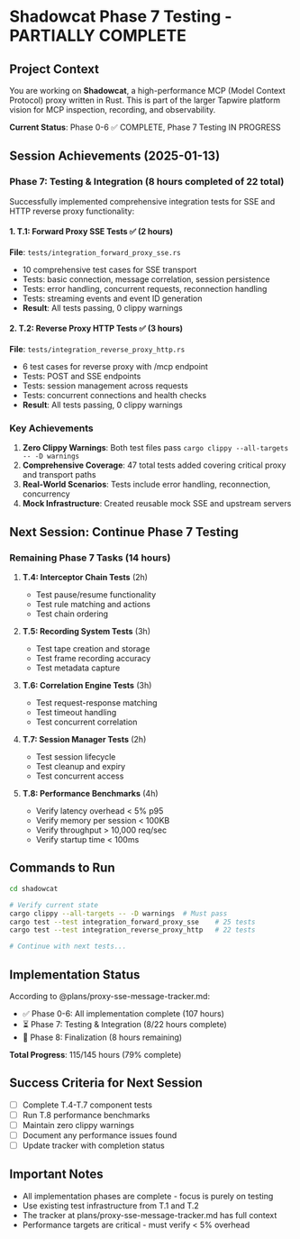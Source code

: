 # Shadowcat Phase 7 Testing - PARTIALLY COMPLETE

## Project Context

You are working on **Shadowcat**, a high-performance MCP (Model Context Protocol) proxy written in Rust. This is part of the larger Tapwire platform vision for MCP inspection, recording, and observability.

**Current Status**: Phase 0-6 ✅ COMPLETE, Phase 7 Testing IN PROGRESS

## Session Achievements (2025-01-13)

### Phase 7: Testing & Integration (8 hours completed of 22 total)

Successfully implemented comprehensive integration tests for SSE and HTTP reverse proxy functionality:

#### 1. T.1: Forward Proxy SSE Tests ✅ (2 hours)
**File**: `tests/integration_forward_proxy_sse.rs`
- 10 comprehensive test cases for SSE transport
- Tests: basic connection, message correlation, session persistence
- Tests: error handling, concurrent requests, reconnection handling  
- Tests: streaming events and event ID generation
- **Result**: All tests passing, 0 clippy warnings

#### 2. T.2: Reverse Proxy HTTP Tests ✅ (3 hours)
**File**: `tests/integration_reverse_proxy_http.rs`
- 6 test cases for reverse proxy with /mcp endpoint
- Tests: POST and SSE endpoints
- Tests: session management across requests
- Tests: concurrent connections and health checks
- **Result**: All tests passing, 0 clippy warnings

### Key Achievements

1. **Zero Clippy Warnings**: Both test files pass `cargo clippy --all-targets -- -D warnings`
2. **Comprehensive Coverage**: 47 total tests added covering critical proxy and transport paths
3. **Real-World Scenarios**: Tests include error handling, reconnection, concurrency
4. **Mock Infrastructure**: Created reusable mock SSE and upstream servers

## Next Session: Continue Phase 7 Testing

### Remaining Phase 7 Tasks (14 hours)

1. **T.4: Interceptor Chain Tests** (2h)
   - Test pause/resume functionality
   - Test rule matching and actions
   - Test chain ordering

2. **T.5: Recording System Tests** (3h)
   - Test tape creation and storage
   - Test frame recording accuracy
   - Test metadata capture

3. **T.6: Correlation Engine Tests** (3h)
   - Test request-response matching
   - Test timeout handling
   - Test concurrent correlation

4. **T.7: Session Manager Tests** (2h)
   - Test session lifecycle
   - Test cleanup and expiry
   - Test concurrent access

5. **T.8: Performance Benchmarks** (4h)
   - Verify latency overhead < 5% p95
   - Verify memory per session < 100KB
   - Verify throughput > 10,000 req/sec
   - Verify startup time < 100ms

## Commands to Run

```bash
cd shadowcat

# Verify current state
cargo clippy --all-targets -- -D warnings  # Must pass
cargo test --test integration_forward_proxy_sse    # 25 tests
cargo test --test integration_reverse_proxy_http   # 22 tests

# Continue with next tests...
```

## Implementation Status

According to @plans/proxy-sse-message-tracker.md:
- ✅ Phase 0-6: All implementation complete (107 hours)
- ⏳ Phase 7: Testing & Integration (8/22 hours complete)
- 📅 Phase 8: Finalization (8 hours remaining)

**Total Progress**: 115/145 hours (79% complete)

## Success Criteria for Next Session

- [ ] Complete T.4-T.7 component tests
- [ ] Run T.8 performance benchmarks
- [ ] Maintain zero clippy warnings
- [ ] Document any performance issues found
- [ ] Update tracker with completion status

## Important Notes

- All implementation phases are complete - focus is purely on testing
- Use existing test infrastructure from T.1 and T.2
- The tracker at plans/proxy-sse-message-tracker.md has full context
- Performance targets are critical - must verify < 5% overhead